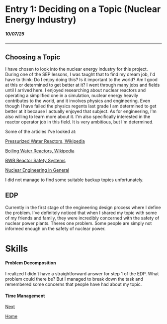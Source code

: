 # Entry 1: Deciding on a Topic (Nuclear Energy Industry)
##### 10/07/25

---

## Choosing a Topic

I have chosen to look into the nuclear energy industry for this project. During one of the SEP lessons, I was taught that to find my dream job, I'd have to think: Do I enjoy doing this? Is it important to the world? Am I good at this or determined to get better at it? I went through many jobs and fields until I arrived here. I enjoyed researching about nuclear reactors and operating a simplified one in a simulation, nuclear energy heavily contributes to the world, and it involves physics and engineering. Even though I have failed the physics regents last grade I am determined to get better at it because I actually enjoyed that subject. As for engineering, I'm also willing to learn more about it. I'm also specifically interested in the reactor operator job in this field. It is very ambitious, but I'm determined.

Some of the articles I've looked at:

[Pressurized Water Reactors, Wikipedia](https://en.wikipedia.org/wiki/Pressurized_water_reactor)

[Boiling Water Reactors, Wikipedia](https://en.wikipedia.org/wiki/Boiling_water_reactor)

[BWR Reactor Safety Systems](https://en.wikipedia.org/wiki/Boiling_water_reactor_safety_systems#Reactor_Protection_System_(RPS))

[Nuclear Engineering in General](https://en.wikipedia.org/wiki/Nuclear_engineering)

I did not manage to find some suitable backup topics unfortunately.

## EDP

Currently in the first stage of the engineering design process where I define the problem. I've definitely noticed that when I shared my topic with some of my friends and family, they were incredibly concerned with the safety of nuclear power plants. Theres one problem. Some people are simply not informed enough on the safety of nuclear power.

# Skills

#### Problem Decomposition

I realized I didn't have a straightforward answer for step 1 of the EDP. What problem could there be? But I managed to break down the task and remembered some concerns that people have had about my topic.

#### Time Management

[Next](entry02.md)

[Home](../README.md)
